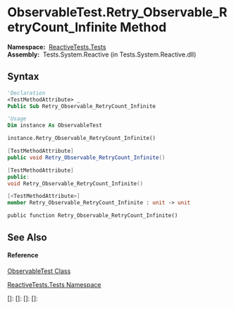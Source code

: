 # ObservableTest.Retry\_Observable\_RetryCount\_Infinite Method

**Namespace:**  [ReactiveTests.Tests](ReactiveTests.Tests\ReactiveTests.Tests.md)  
**Assembly:**  Tests.System.Reactive (in Tests.System.Reactive.dll)

## Syntax

```vb
'Declaration
<TestMethodAttribute> _
Public Sub Retry_Observable_RetryCount_Infinite
```

```vb
'Usage
Dim instance As ObservableTest

instance.Retry_Observable_RetryCount_Infinite()
```

```csharp
[TestMethodAttribute]
public void Retry_Observable_RetryCount_Infinite()
```

```c++
[TestMethodAttribute]
public:
void Retry_Observable_RetryCount_Infinite()
```

```fsharp
[<TestMethodAttribute>]
member Retry_Observable_RetryCount_Infinite : unit -> unit 
```

```jscript
public function Retry_Observable_RetryCount_Infinite()
```

## See Also

#### Reference

[ObservableTest Class](ObservableTest\ObservableTest.md)

[ReactiveTests.Tests Namespace](ReactiveTests.Tests\ReactiveTests.Tests.md)

[]: 
[]: 
[]: 
[]: 